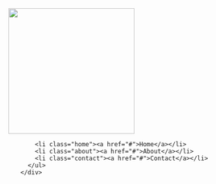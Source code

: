    <div class="nav">
    <img src="https://scontent.fsnc1-1.fna.fbcdn.net/v/t1.0-9/29571461_155466868606469_7728567792941123379_n.jpg?oh=fe9a82b0e095a69c13891e5c8b1c0125&oe=5B27D9D1" width="250px" height="250px" />
      <ul>
        
        <li class="home"><a href="#">Home</a></li>
        <li class="about"><a href="#">About</a></li>
        <li class="contact"><a href="#">Contact</a></li>
      </ul>
    </div>
